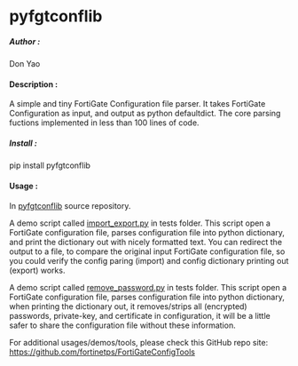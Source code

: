# pyfgtconflib


##### Author :
Don Yao


#### Description : 
A simple and tiny FortiGate Configuration file parser.
It takes FortiGate Configuration as input, and output as python defaultdict.
The core parsing fuctions implemented in less than 100 lines of code.


##### Install :
pip install pyfgtconflib


#### Usage :
In [pyfgtconflib](https://github.com/fortinetps/pyfgtconflib) source repository.

A demo script called [import_export.py](https://github.com/fortinetps/pyfgtconflib/blob/main/tests/import_export.py) in tests folder.
This script open a FortiGate configuration file, parses configuration file into python dictionary, 
and print the dictionary out with nicely formatted text.
You can redirect the output to a file, to compare the original input FortiGate configuration file, 
so you could verify the config paring (import) and config dictionary printing out (export) works.

A demo script called [remove_password.py](https://github.com/fortinetps/pyfgtconflib/blob/main/tests/remove_password.py) in tests folder.
This script open a FortiGate configuration file, parses configuration file into python dictionary, 
when printing the dictionary out, it removes/strips all (encrypted) passwords, private-key, and certificate in configuration, 
it will be a little safer to share the configuration file without these information.

For additional usages/demos/tools, please check this GitHub repo site:
https://github.com/fortinetps/FortiGateConfigTools
